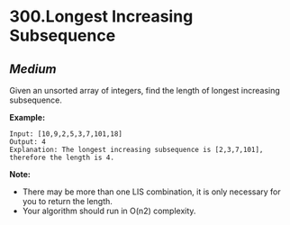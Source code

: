 300.Longest Increasing Subsequence
==========

*Medium*
----------

Given an unsorted array of integers, find the length of longest increasing subsequence.

**Example:**

    Input: [10,9,2,5,3,7,101,18]
    Output: 4 
    Explanation: The longest increasing subsequence is [2,3,7,101], therefore the length is 4. 

**Note:**

* There may be more than one LIS combination, it is only necessary for you to return the length.
* Your algorithm should run in O(n2) complexity.
